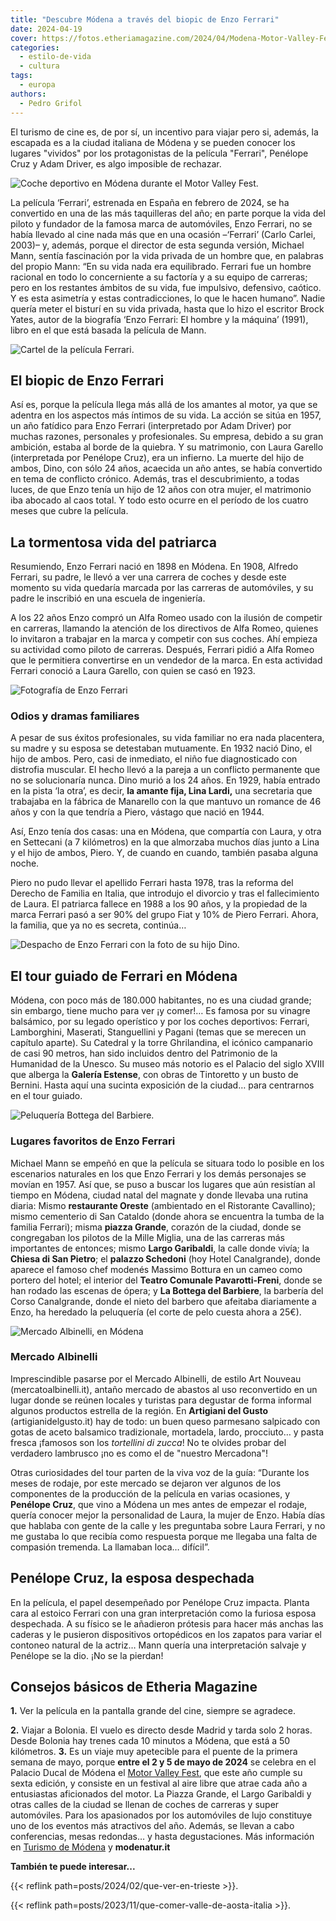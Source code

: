 ```yaml
---
title: "Descubre Módena a través del biopic de Enzo Ferrari"
date: 2024-04-19
cover: https://fotos.etheriamagazine.com/2024/04/Modena-Motor-Valley-Fest.jpg
categories: 
  - estilo-de-vida
  - cultura
tags: 
  - europa
authors: 
  - Pedro Grifol
---
```


El turismo de cine es, de por sí, un incentivo para viajar pero si, además, la escapada 
es a la ciudad italiana de Módena y se pueden conocer los lugares "vividos" por los 
protagonistas de la película "Ferrari", Penélope Cruz y Adam Driver, es algo imposible 
de rechazar. 

![Coche deportivo en Módena durante el Motor Valley Fest.](https://fotos.etheriamagazine.com/2024/04/Modena-Motor-Valley-Fest.jpg "Módena durante el Motor Valley Fest. © Pedro Grifol")

La película ‘Ferrari’, estrenada en España en febrero de 2024, se ha convertido en una 
de las más taquilleras del año; en parte porque la vida del piloto y fundador de la 
famosa marca de automóviles, Enzo Ferrari, no se había llevado al cine nada más que en 
una ocasión –‘Ferrari’ (Carlo Carlei, 2003)– y, además, porque el director de esta 
segunda versión, Michael Mann, sentía fascinación por la vida privada de un hombre que, 
en palabras del propio Mann: “En su vida nada era equilibrado. Ferrari fue un hombre 
racional en todo lo concerniente a su factoría y a su equipo de carreras; pero en los 
restantes ámbitos de su vida, fue impulsivo, defensivo, caótico. Y es esta asimetría y 
estas contradicciones, lo que le hacen humano”. Nadie quería meter el bisturí en su vida 
privada, hasta que lo hizo el escritor Brock Yates, autor de la biografía ‘Enzo Ferrari: 
El hombre y la máquina’ (1991), libro en el que está basada la película de Mann. 

![Cartel de la película Ferrari.](https://fotos.etheriamagazine.com/2024/04/Cartel-Pelicula-ferrari.jpg "Cartel de la película Ferrari, dirigida por Michael Mann y protagonizada, entre otros, por Penélope Cruz.")

## El biopic de Enzo Ferrari

Así es, porque la película llega más allá de los amantes al motor, ya que se adentra en 
los aspectos más íntimos de su vida. La acción se sitúa en 1957, un año fatídico para 
Enzo Ferrari (interpretado por Adam Driver) por muchas razones, personales y 
profesionales. Su empresa, debido a su gran ambición, estaba al borde de la quiebra. Y 
su matrimonio, con Laura Garello (interpretada por Penélope Cruz), era un infierno. La 
muerte del hijo de ambos, Dino, con sólo 24 años, acaecida un año antes, se había 
convertido en tema de conflicto crónico. Además, tras el descubrimiento, a todas luces, 
de que Enzo tenía un hijo de 12 años con otra mujer, el matrimonio iba abocado al caos 
total. Y todo esto ocurre en el período de los cuatro meses que cubre la película. 

## La tormentosa vida del patriarca

Resumiendo, Enzo Ferrari nació en 1898 en Módena. En 1908, Alfredo Ferrari, su padre, le 
llevó a ver una carrera de coches y desde este momento su vida quedaría marcada por las 
carreras de automóviles, y su padre le inscribió en una escuela de ingeniería. 

A los 22 años Enzo compró un Alfa Romeo usado con la ilusión de competir en carreras, 
llamando la atención de los directivos de Alfa Romeo, quienes lo invitaron a trabajar en 
la marca y competir con sus coches. Ahí empieza su actividad como piloto de carreras. 
Después, Ferrari pidió a Alfa Romeo que le permitiera convertirse en un vendedor de la 
marca. En esta actividad Ferrari conoció a Laura Garello, con quien se casó en 1923. 

![Fotografía de Enzo Ferrari](https://fotos.etheriamagazine.com/2024/04/modena-foto-Enzo-Ferrari.jpg "Enzo Ferrari. © Pedro Grifol")

### Odios y dramas familiares

A pesar de sus éxitos profesionales, su vida familiar no era nada placentera, su madre y 
su esposa se detestaban mutuamente. En 1932 nació Dino, el hijo de ambos. Pero, casi de 
inmediato, el niño fue diagnosticado con distrofia muscular. El hecho llevó a la pareja 
a un conflicto permanente que no se solucionaría nunca. Dino murió a los 24 años. En 
1929, había entrado en la pista ‘la otra’, es decir, **la amante fija, Lina Lardi,** una 
secretaria que trabajaba en la fábrica de Manarello con la que mantuvo un romance de 46 
años y con la que tendría a Piero, vástago que nació en 1944. 

Así, Enzo tenía dos casas: una en Módena, que compartía con Laura, y otra en Settecani 
(a 7 kilómetros) en la que almorzaba muchos días junto a Lina y el hijo de ambos, Piero. 
Y, de cuando en cuando, también pasaba alguna noche. 

Piero no pudo llevar el apellido Ferrari hasta 1978, tras la reforma del Derecho de 
Familia en Italia, que introdujo el divorcio y tras el fallecimiento de Laura. El 
patriarca fallece en 1988 a los 90 años, y la propiedad de la marca Ferrari pasó a ser 
90% del grupo Fiat y 10% de Piero Ferrari. Ahora, la familia, que ya no es secreta, 
continúa… 

![Despacho de Enzo Ferrari con la foto de su hijo Dino.](https://fotos.etheriamagazine.com/2024/04/modena-Despacho-Enzo-Ferrari.jpg "Despacho de Enzo Ferrari con la foto de su hijo Dino. © Pedro Grifol.")

## El tour guiado de Ferrari en Módena

Módena, con poco más de 180.000 habitantes, no es una ciudad grande; sin embargo, tiene 
mucho para ver ¡y comer!… Es famosa por su vinagre balsámico, por su legado operístico y 
por los coches deportivos: Ferrari, Lamborghini, Maserati, Stanguellini y Pagani (temas 
que se merecen un capítulo aparte). Su Catedral y la torre Ghrilandina, el icónico 
campanario de casi 90 metros, han sido incluidos dentro del Patrimonio de la Humanidad 
de la Unesco. Su museo más notorio es el Palacio del siglo XVIII que alberga la 
**Galería Estense**, con obras de Tintoretto y un busto de Bernini. Hasta aquí una 
sucinta exposición de la ciudad… para centrarnos en el tour guiado. 

![Peluquería Bottega del Barbiere.](https://fotos.etheriamagazine.com/2024/04/Modena-Peluqueria-Bottega-Barbiere.jpg "Peluquería Bottega del Barbiere. © Pedro Grifol")

### Lugares favoritos de Enzo Ferrari

Michael Mann se empeñó en que la película se situara todo lo posible en los escenarios 
naturales en los que Enzo Ferrari y los demás personajes se movían en 1957. Así que, se 
puso a buscar los lugares que aún resistían al tiempo en Módena, ciudad natal del 
magnate y donde llevaba una rutina diaria: Mismo **restaurante Oreste** (ambientado en 
el Ristorante Cavallino); mismo cementerio di San Cataldo (donde ahora se encuentra la 
tumba de la familia Ferrari); misma **piazza Grande**, corazón de la ciudad, donde se 
congregaban los pilotos de la Mille Miglia, una de las carreras más importantes de 
entonces; mismo **Largo Garibaldi**, la calle donde vivía; la **Chiesa di San Pietro**; 
el **palazzo Schedoni** (hoy Hotel Canalgrande), donde aparece el famoso chef modenés 
Massimo Bottura en un cameo como portero del hotel; el interior del **Teatro Comunale 
Pavarotti-Freni**, donde se han rodado las escenas de ópera; y **La Bottega del 
Barbiere**, la barbería del Corso Canalgrande, donde el nieto del barbero que afeitaba 
diariamente a Enzo, ha heredado la peluquería (el corte de pelo cuesta ahora a 25€). 

![Mercado Albinelli, en Módena](https://fotos.etheriamagazine.com/2024/04/Modena-Mercado-Albinelli.jpg "Mercado Albinelli. © Pedro Grifol")

### Mercado Albinelli

Imprescindible pasarse por el Mercado Albinelli, de estilo Art Nouveau 
(mercatoalbinelli.it), antaño mercado de abastos al uso reconvertido en un lugar donde 
se reúnen locales y turistas para degustar de forma informal algunos productos estrella 
de la región. En **Artigiani del Gusto** (artigianidelgusto.it) hay de todo: un buen 
queso parmesano salpicado con gotas de aceto balsamico tradizionale, mortadela, lardo, 
procciuto… y pasta fresca ¡famosos son los _tortellini di zucca_! No te olvides probar 
del verdadero lambrusco ¡no es como el de "nuestro Mercadona"! 

Otras curiosidades del tour parten de la viva voz de la guía: “Durante los meses de 
rodaje, por este mercado se dejaron ver algunos de los componentes de la producción de 
la película en varias ocasiones, y **Penélope Cruz**, que vino a Módena un mes antes de 
empezar el rodaje, quería conocer mejor la personalidad de Laura, la mujer de Enzo. 
Había días que hablaba con gente de la calle y les preguntaba sobre Laura Ferrari, y no 
me gustaba lo que recibía como respuesta porque me llegaba una falta de compasión 
tremenda. La llamaban loca… difícil”. 

## Penélope Cruz, la esposa despechada

En la película, el papel desempeñado por Penélope Cruz impacta. Planta cara al estoico 
Ferrari con una gran interpretación como la furiosa esposa despechada. A su físico se le 
añadieron prótesis para hacer más anchas las caderas y le pusieron dispositivos 
ortopédicos en los zapatos para variar el contoneo natural de la actriz… Mann quería una 
interpretación salvaje y Penélope se la dio. ¡No se la pierdan! 

## Consejos básicos de Etheria Magazine

**1\.** Ver la película en la pantalla grande del cine, siempre se agradece. 

**2.** Viajar a Bolonia. El vuelo es directo desde Madrid y tarda solo 2 horas. Desde 
Bolonia hay trenes cada 10 minutos a Módena, que está a 50 kilómetros. **3\.** Es un 
viaje muy apetecible para el puente de la primera semana de mayo, porque **entre el 2 y 
5 de mayo de 2024** se celebra en el Palacio Ducal de Módena el [Motor Valley 
Fest](http://www.motorvalley.it/motorvalleyfest), que este año cumple su sexta edición, 
y consiste en un festival al aire libre que atrae cada año a entusiastas aficionados del 
motor. La Piazza Grande, el Largo Garibaldi y otras calles de la ciudad se llenan de 
coches de carreras y super automóviles. Para los apasionados por los automóviles de lujo 
constituye uno de los eventos más atractivos del año. Además, se llevan a cabo 
conferencias, mesas redondas… y hasta degustaciones. Más información en [Turismo de 
Módena](http://www.visitmodena.it/es/) y **modenatur.it** 

**También te puede interesar...** 

{{< reflink path=posts/2024/02/que-ver-en-trieste >}}. 

{{< reflink path=posts/2023/11/que-comer-valle-de-aosta-italia >}}.
